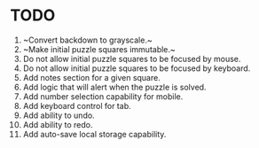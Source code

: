 # TODO

1. ~Convert backdown to grayscale.~
2. ~Make initial puzzle squares immutable.~
3. Do not allow initial puzzle squares to be focused by mouse.
4. Do not allow initial puzzle squares to be focused by keyboard.
5. Add notes section for a given square.
6. Add logic that will alert when the puzzle is solved.
7. Add number selection capability for mobile.
8. Add keyboard control for tab.
9. Add ability to undo.
10. Add ability to redo.
11. Add auto-save local storage capability.
